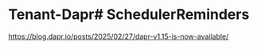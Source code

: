 # Tenant-Dapr# SchedulerReminders
https://blog.dapr.io/posts/2025/02/27/dapr-v1.15-is-now-available/


